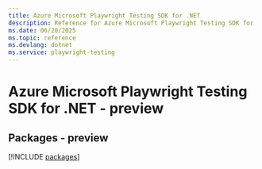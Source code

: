 ```yaml
---
title: Azure Microsoft Playwright Testing SDK for .NET
description: Reference for Azure Microsoft Playwright Testing SDK for .NET
ms.date: 06/20/2025
ms.topic: reference
ms.devlang: dotnet
ms.service: playwright-testing
---
```

# Azure Microsoft Playwright Testing SDK for .NET - preview
## Packages - preview
[!INCLUDE [packages](microsoft-playwright-testing-index.md)]